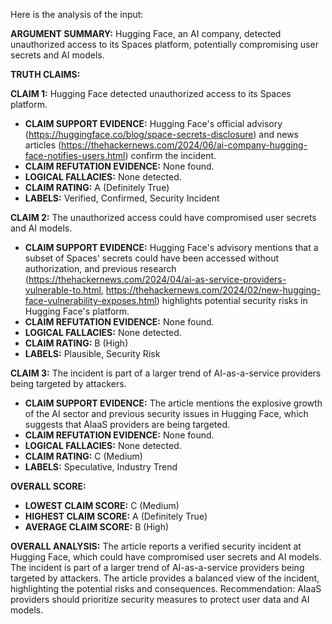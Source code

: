 Here is the analysis of the input:

**ARGUMENT SUMMARY:** Hugging Face, an AI company, detected unauthorized access to its Spaces platform, potentially compromising user secrets and AI models.

**TRUTH CLAIMS:**

**CLAIM 1:** Hugging Face detected unauthorized access to its Spaces platform.

* **CLAIM SUPPORT EVIDENCE:** Hugging Face's official advisory (https://huggingface.co/blog/space-secrets-disclosure) and news articles (https://thehackernews.com/2024/06/ai-company-hugging-face-notifies-users.html) confirm the incident.
* **CLAIM REFUTATION EVIDENCE:** None found.
* **LOGICAL FALLACIES:** None detected.
* **CLAIM RATING:** A (Definitely True)
* **LABELS:** Verified, Confirmed, Security Incident

**CLAIM 2:** The unauthorized access could have compromised user secrets and AI models.

* **CLAIM SUPPORT EVIDENCE:** Hugging Face's advisory mentions that a subset of Spaces' secrets could have been accessed without authorization, and previous research (https://thehackernews.com/2024/04/ai-as-service-providers-vulnerable-to.html, https://thehackernews.com/2024/02/new-hugging-face-vulnerability-exposes.html) highlights potential security risks in Hugging Face's platform.
* **CLAIM REFUTATION EVIDENCE:** None found.
* **LOGICAL FALLACIES:** None detected.
* **CLAIM RATING:** B (High)
* **LABELS:** Plausible, Security Risk

**CLAIM 3:** The incident is part of a larger trend of AI-as-a-service providers being targeted by attackers.

* **CLAIM SUPPORT EVIDENCE:** The article mentions the explosive growth of the AI sector and previous security issues in Hugging Face, which suggests that AIaaS providers are being targeted.
* **CLAIM REFUTATION EVIDENCE:** None found.
* **LOGICAL FALLACIES:** None detected.
* **CLAIM RATING:** C (Medium)
* **LABELS:** Speculative, Industry Trend

**OVERALL SCORE:**

* **LOWEST CLAIM SCORE:** C (Medium)
* **HIGHEST CLAIM SCORE:** A (Definitely True)
* **AVERAGE CLAIM SCORE:** B (High)

**OVERALL ANALYSIS:** The article reports a verified security incident at Hugging Face, which could have compromised user secrets and AI models. The incident is part of a larger trend of AI-as-a-service providers being targeted by attackers. The article provides a balanced view of the incident, highlighting the potential risks and consequences. Recommendation: AIaaS providers should prioritize security measures to protect user data and AI models.
